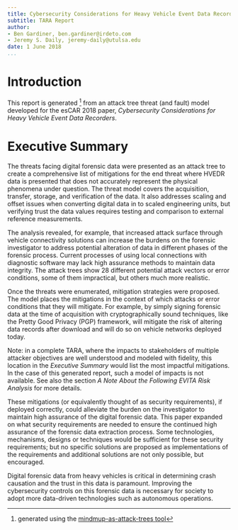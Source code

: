 ```yaml
---
title: Cybersecurity Considerations for Heavy Vehicle Event Data Recorders
subtitle: TARA Report
author:
- Ben Gardiner, ben.gardiner@irdeto.com
- Jeremy S. Daily, jeremy-daily@utulsa.edu
date: 1 June 2018
...
```


# Introduction

This report is generated [^aa] from an attack tree threat (and fault) model developed for the esCAR 2018 paper, *Cybersecurity Considerations for Heavy Vehicle Event Data Recorders*.

[^aa]: generated using the [mindmup-as-attack-trees tool](https://github.com/BenGardiner/mindmup-as-attack-trees)

# Executive Summary

The threats facing digital forensic data were presented as an attack tree to create a comprehensive list of mitigations for the end threat where HVEDR data is presented that does not accurately represent the physical phenomena under question. The threat model covers the acquisition, transfer, storage, and verification of the data. It also addresses scaling and offset issues when converting digital data in to scaled engineering units, but verifying trust the data values requires testing and comparison to external reference measurements.

The analysis revealed, for example, that increased attack surface through vehicle connectivity solutions can increase the burdens on the forensic investigator to address potential alteration of data in different phases of the forensic process. Current processes of using local connections with diagnostic software may lack high assurance methods to maintain data integrity. The attack trees show 28 different potential attack vectors or error conditions, some of them impractical, but others much more realistic.

Once the threats were enumerated, mitigation strategies were proposed. The model places the mitigations in the context of which attacks or error conditions that they will mitigate. For example, by simply signing forensic data at the time of acquisition with cryptographically sound techniques, like the Pretty Good Privacy (PGP) framework, will mitigate the risk of altering data records after download and will do so on vehicle networks deployed today.

Note: in a complete TARA, where the impacts to stakeholders of multiple attacker objectives are well understood and modeled with fidelity, this location in the *Executive Summary* would list the most impactful mitigations. In the case of this generated report, such a model of impacts is not available. See also the section *A Note About the Following EVITA Risk Analysis* for more details.

These mitigations (or equivalently thought of as security requirements), if deployed correctly, could alleviate the burden on the investigator to maintain high assurance of the digital forensic data. This paper expanded on what security requirements are needed to ensure the continued high assurance of the forensic data extraction process. Some technologies, mechanisms, designs or techniques would be sufficient for these security requirements; but no specific solutions are proposed as implementations of the requirements and additional solutions are not only possible, but encouraged.

Digital forensic data from heavy vehicles is critical in determining crash causation and the trust in this data is paramount. Improving the cybersecurity controls on this forensic data is necessary for society to adopt more data-driven technologies such as autonomous operations.


